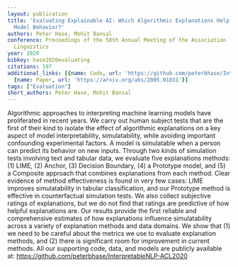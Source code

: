 ```yaml
---
layout: publication
title: 'Evaluating Explainable AI: Which Algorithmic Explanations Help Users Predict
  Model Behavior?'
authors: Peter Hase, Mohit Bansal
conference: Proceedings of the 58th Annual Meeting of the Association for Computational
  Linguistics
year: 2020
bibkey: hase2020evaluating
citations: 197
additional_links: [{name: Code, url: 'https://github.com/peterbhase/InterpretableNLP-ACL2020'},
  {name: Paper, url: 'https://arxiv.org/abs/2005.01831'}]
tags: ["Evaluation"]
short_authors: Peter Hase, Mohit Bansal
---
```

Algorithmic approaches to interpreting machine learning models have
proliferated in recent years. We carry out human subject tests that are the
first of their kind to isolate the effect of algorithmic explanations on a key
aspect of model interpretability, simulatability, while avoiding important
confounding experimental factors. A model is simulatable when a person can
predict its behavior on new inputs. Through two kinds of simulation tests
involving text and tabular data, we evaluate five explanations methods: (1)
LIME, (2) Anchor, (3) Decision Boundary, (4) a Prototype model, and (5) a
Composite approach that combines explanations from each method. Clear evidence
of method effectiveness is found in very few cases: LIME improves
simulatability in tabular classification, and our Prototype method is effective
in counterfactual simulation tests. We also collect subjective ratings of
explanations, but we do not find that ratings are predictive of how helpful
explanations are. Our results provide the first reliable and comprehensive
estimates of how explanations influence simulatability across a variety of
explanation methods and data domains. We show that (1) we need to be careful
about the metrics we use to evaluate explanation methods, and (2) there is
significant room for improvement in current methods. All our supporting code,
data, and models are publicly available at:
https://github.com/peterbhase/InterpretableNLP-ACL2020